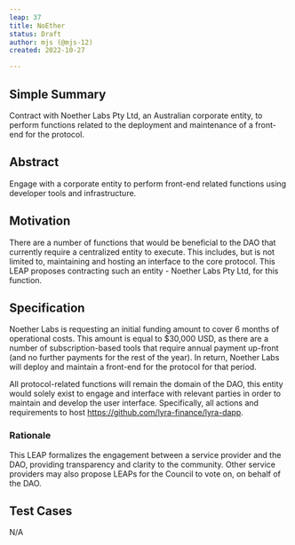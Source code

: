 ```yaml
---
leap: 37
title: NoEther 
status: Draft
author: mjs (@mjs-12)
created: 2022-10-27

---
```


<!--You can leave these HTML comments in your merged LEAP and delete the visible duplicate text guides, they will not appear and may be helpful to refer to if you edit it again. This is the suggested template for new LEAPs. Note that a LEAP number will be assigned by an editor. When opening a pull request to submit your LEAP, please use an abbreviated title in the filename, `leap-draft_title_abbrev.md`. The title should be 44 characters or less.-->

## Simple Summary
Contract with Noether Labs Pty Ltd, an Australian corporate entity, to perform functions related to the deployment and maintenance of a front-end for the protocol. 

## Abstract
Engage with a corporate entity to perform front-end related functions using developer tools and infrastructure.

## Motivation
There are a number of functions that would be beneficial to the DAO that currently require a centralized entity to execute. This includes, but is not limited to, maintaining and hosting an interface to the core protocol. This LEAP proposes contracting such an entity - Noether Labs Pty Ltd, for this function. 

## Specification
Noether Labs is requesting an initial funding amount to cover 6 months of operational costs. This amount is equal to $30,000 USD, as there are a number of subscription-based tools that require annual payment up-front (and no further payments for the rest of the year). In return, Noether Labs will deploy and maintain a front-end for the protocol for that period. 

All protocol-related functions will remain the domain of the DAO, this entity would solely exist to engage and interface with relevant parties in order to maintain and develop the user interface. Specifically, all actions and requirements to host https://github.com/lyra-finance/lyra-dapp. 

### Rationale
This LEAP formalizes the engagement between a service provider and the DAO, providing transparency and clarity to the community. Other service providers may also propose LEAPs for the Council to vote on, on behalf of the DAO. 

## Test Cases
N/A
